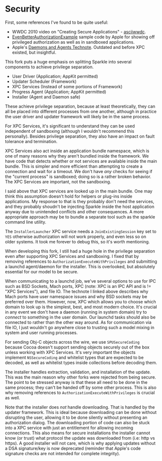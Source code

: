 # Security

First, some references I've found to be quite useful:

* WWDC 2010 video on "Creating Secure Applications" - [asciiwwdc](http://asciiwwdc.com/2010/sessions/204?q=security).
* [EvenBetterAuthorizationExample](https://developer.apple.com/library/mac/samplecode/EvenBetterAuthorizationSample/Introduction/Intro.html) sample code by Apple for showing off privileged authorization as well as in sandboxed applications.
* Apple's [Daemons and Agents Technote](https://developer.apple.com/library/mac/technotes/tn2083/_index.html). Outdated and before XPC existed, but insightful.

This fork puts a huge emphasis on splitting Sparkle into several components to achieve privilege separation.

* User Driver (Application; AppKit permitted)
* Updater Scheduler (Framework)
* XPC Services (Instead of some portions of Framework)
* Progress Agent (Application; AppKit permitted)
* Installer (Agent and Daemon safe)

These achieve privilege separation, because at least theoretically, they can all be placed into different processes from one another, although in practice the user driver and updater framework will likely be in the same process.

For XPC Services, it's significant to understand they can be used independent of sandboxing (although I wouldn't recommend this personally). Besides privilege separation, they also have an impact on fault tolerance and termination.

XPC Services also act inside an application bundle namespace, which is one of many reasons why they aren't bundled inside the framework. We have code that detects whether or not services are available inside the main bundle. This is simpler and more efficient than attempting to create a connection and wait for a timeout. We don't have *any* checks for seeing if the "current process" is sandboxed; doing so is a rather broken behavior. The XPC Services are important, not the sandboxing.

I said above that XPC services are looked up in the main bundle. One may think this assumption doesn't hold for helpers or plug-ins inside applications. My response to that is they probably don't need the services, and they probably shoudn't be injecting Sparkle inside the host application anyway due to unintended conflicts and other consequences. A more appropriate approach may be to bundle a separate tool such as the sparkle command line utility.

The `InstallerLauncher` XPC service needs a `JoinExistingSession` key set to `YES` otherwise authorization will not work properly, and even less so on older systems. It took me forever to debug this, so it's worth mentioning.

When developing this fork, I still had a huge hole in the privilege separation even after supporting XPC Services and sandboxing. I fixed that by removing references to `AuthorizationExecuteWithPrivileges` and submitting a launchd agent/daemon for the installer. This is overlooked, but absolutely essential for our model to be secure.

When communicating to a launchd job, we've several options to use for IPC such as BSD Sockets, Mach ports, XPC (note: XPC is an IPC API and is != "XPC Services"), and file IO. The technote I linked above describes why Mach ports have user namespace issues and why BSD sockets may be preferred over them. However, now, XPC which allows you to choose which domain to look up is the simplest, best, and most modern choice. It's crucial in any event we don't have a daemon (running in system domain) try to *connect* to something in the user domain. Our launchd tasks should also be connected to rather than the other way around. As for communication via file IO, I just wouldn't go anywhere close to trusting such a model mixing in system and user running processes.

For sending Obj-C objects across the wire, we use `SPUSecureCoding` because Cocoa doesn't support sending objects securely out of the box unless working with XPC Services. It's very important the objects implement `NSSecureCoding` and whitelist types that are expected to be decoded, as well as whitelist types inside collections before decoding them.

The installer handles extraction, validation, and installation of the update. This was the main reason why other forks were rejected from being secure. The point to be stressed anyway is that these all need to be done in the same process; they can't be handed off by some other process. This is also why removing references to `AuthorizationExecuteWithPrivileges` is crucial as well.

Note that the installer does *not* handle downloading. That is handled by the updater framework. This is ideal because downloading can be done without disrupting the user, allowing it to be done silently without presenting an authorization dialog. The downloading portion of code can also be stuck into a XPC service with just an entitlement for allowing incoming connections. This also means for secure installations the installer cannot know (or trust) what protocol the update was downloaded from (i.e: http vs https). A good installer will not care, which is why applying updates without a DSA signature/key is now deprecated (reminder that Apple's code signature checks are not intended for complete integrity).